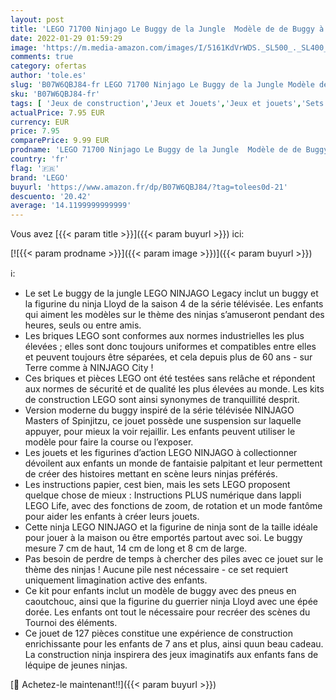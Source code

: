 ```yaml
---
layout: post
title: 'LEGO 71700 Ninjago Le Buggy de la Jungle  Modèle de de Buggy à Construire avec Une Figurine de Ninja'
date: 2022-01-29 01:59:29
image: 'https://m.media-amazon.com/images/I/5161KdVrWDS._SL500_._SL400_.jpg'
comments: true
category: ofertas
author: 'tole.es'
slug: 'B07W6QBJ84-fr LEGO 71700 Ninjago Le Buggy de la Jungle Modèle de de...'
sku: 'B07W6QBJ84-fr'
tags: [ 'Jeux de construction','Jeux et Jouets','Jeux et jouets','Sets de jeux de construction','lego', ]
actualPrice: 7.95 EUR
currency: EUR
price: 7.95
comparePrice: 9.99 EUR
prodname: 'LEGO 71700 Ninjago Le Buggy de la Jungle  Modèle de de Buggy à Construire avec Une Figurine de Ninja'
country: 'fr'
flag: '🇫🇷'
brand: 'LEGO'
buyurl: 'https://www.amazon.fr/dp/B07W6QBJ84/?tag=tolees0d-21'
descuento: '20.42'
average: '14.1199999999999'
---
```


Vous avez [{{< param title >}}]({{< param buyurl >}}) ici:

[![{{< param prodname >}}]({{< param image >}})]({{< param buyurl >}})

ℹ️:

- Le set Le buggy de la jungle LEGO NINJAGO Legacy inclut un buggy et la figurine du ninja Lloyd de la saison 4 de la série télévisée. Les enfants qui aiment les modèles sur le thème des ninjas s’amuseront pendant des heures, seuls ou entre amis.
- Les briques LEGO sont conformes aux normes industrielles les plus élevées ; elles sont donc toujours uniformes et compatibles entre elles et peuvent toujours être séparées, et cela depuis plus de 60 ans - sur Terre comme à NINJAGO City !
- Ces briques et pièces LEGO ont été testées sans relâche et répondent aux normes de sécurité et de qualité les plus élevées au monde. Les kits de construction LEGO sont ainsi synonymes de tranquillité desprit.
- Version moderne du buggy inspiré de la série télévisée NINJAGO Masters of Spinjitzu, ce jouet possède une suspension sur laquelle appuyer, pour mieux la voir rejaillir. Les enfants peuvent utiliser le modèle pour faire la course ou l’exposer.
- Les jouets et les figurines d’action LEGO NINJAGO à collectionner dévoilent aux enfants un monde de fantaisie palpitant et leur permettent de créer des histoires mettant en scène leurs ninjas préférés.
- Les instructions papier, cest bien, mais les sets LEGO proposent quelque chose de mieux : Instructions PLUS numérique dans lappli LEGO Life, avec des fonctions de zoom, de rotation et un mode fantôme pour aider les enfants à créer leurs jouets.
- Cette ninja LEGO NINJAGO et la figurine de ninja sont de la taille idéale pour jouer à la maison ou être emportés partout avec soi. Le buggy mesure 7 cm de haut, 14 cm de long et 8 cm de large.
- Pas besoin de perdre de temps à chercher des piles avec ce jouet sur le thème des ninjas ! Aucune pile nest nécessaire - ce set requiert uniquement limagination active des enfants.
- Ce kit pour enfants inclut un modèle de buggy avec des pneus en caoutchouc, ainsi que la figurine du guerrier ninja Lloyd avec une épée dorée. Les enfants ont tout le nécessaire pour recréer des scènes du Tournoi des éléments.
- Ce jouet de 127 pièces constitue une expérience de construction enrichissante pour les enfants de 7 ans et plus, ainsi quun beau cadeau. La construction ninja inspirera des jeux imaginatifs aux enfants fans de léquipe de jeunes ninjas.

[🛒 Achetez-le maintenant!!]({{< param buyurl >}})
